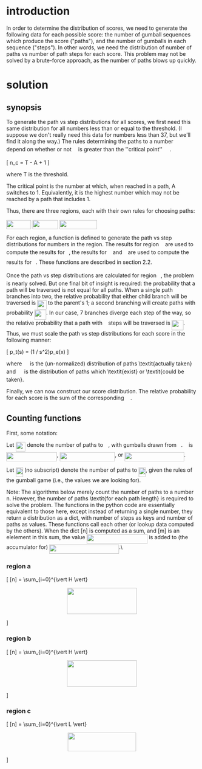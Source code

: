 
# introduction
In order to determine the distribution of scores, we need to generate the following data for each possible score: the number of gumball sequences which produce the score ("paths"), and the number of gumballs in each sequence ("steps"). In other words, we need the distribution of number of paths vs number of path steps for each score. This problem may not be solved by a brute-force approach, as the number of paths blows up quickly. 

# solution
## synopsis
To generate the path vs step distributions for all scores, we first need this same distribution for all numbers less than or equal to the threshold. (I suppose we don't really need this data for numbers less than 37, but we'll find it along the way.) The rules determining the paths to a number <img src="https://rawgit.com/eeshugerman/sum7die/None/svgs/55a049b8f161ae7cfeb0197d75aff967.svg?invert_in_darkmode" align=middle width=9.830040000000002pt height=14.102549999999994pt/> depend on whether or not <img src="https://rawgit.com/eeshugerman/sum7die/None/svgs/55a049b8f161ae7cfeb0197d75aff967.svg?invert_in_darkmode" align=middle width=9.830040000000002pt height=14.102549999999994pt/> is greater than the ''critical point'' <img src="https://rawgit.com/eeshugerman/sum7die/None/svgs/11f29671c9a023d84560a9a7ca22d779.svg?invert_in_darkmode" align=middle width=15.682755000000002pt height=14.102549999999994pt/>.

\[ n_c = T - A + 1 \]

where T is the threshold.


The critical point is the number at which, when reached in a path, A switches to 1. Equivalently, it is the highest number which may not be reached by a path that includes 1.

Thus, there are three regions, each with their own rules for choosing paths:



<img src="https://rawgit.com/eeshugerman/sum7die/None/svgs/6ef6232f98cea5faa9ac83829cfea318.svg?invert_in_darkmode" align=middle width=65.259975pt height=24.56552999999997pt/>

<img src="https://rawgit.com/eeshugerman/sum7die/None/svgs/138644dfd1adcf3497eaa74a981ebaa8.svg?invert_in_darkmode" align=middle width=67.296735pt height=24.56552999999997pt/>

<img src="https://rawgit.com/eeshugerman/sum7die/None/svgs/c4a38fa577a79d548a77db6057a23263.svg?invert_in_darkmode" align=middle width=98.18952pt height=24.56552999999997pt/>


For each region, a function is defined to generate the path vs step distributions for numbers in the region. The results for region <img src="https://rawgit.com/eeshugerman/sum7die/None/svgs/44bc9d542a92714cac84e01cbbb7fd61.svg?invert_in_darkmode" align=middle width=8.656725000000002pt height=14.102549999999994pt/> are used to compute the results for <img src="https://rawgit.com/eeshugerman/sum7die/None/svgs/4bdc8d9bcfb35e1c9bfb51fc69687dfc.svg?invert_in_darkmode" align=middle width=7.028488500000004pt height=22.745910000000016pt/>, the results for <img src="https://rawgit.com/eeshugerman/sum7die/None/svgs/44bc9d542a92714cac84e01cbbb7fd61.svg?invert_in_darkmode" align=middle width=8.656725000000002pt height=14.102549999999994pt/> and <img src="https://rawgit.com/eeshugerman/sum7die/None/svgs/4bdc8d9bcfb35e1c9bfb51fc69687dfc.svg?invert_in_darkmode" align=middle width=7.028488500000004pt height=22.745910000000016pt/> are used to compute the results for <img src="https://rawgit.com/eeshugerman/sum7die/None/svgs/3e18a4a28fdee1744e5e3f79d13b9ff6.svg?invert_in_darkmode" align=middle width=7.087278000000003pt height=14.102549999999994pt/>. These functions are described in section 2.2.

Once the path vs step distributions are calculated for region <img src="https://rawgit.com/eeshugerman/sum7die/None/svgs/3e18a4a28fdee1744e5e3f79d13b9ff6.svg?invert_in_darkmode" align=middle width=7.087278000000003pt height=14.102549999999994pt/>, the problem is nearly solved. But one final bit of insight is required: the probability that a path will be traversed is not equal for all paths. When a single path branches into two, the relative probability that either child branch will be traversed is <img src="https://rawgit.com/eeshugerman/sum7die/None/svgs/d5d5564ce0bb9999695f32da6ba7af42.svg?invert_in_darkmode" align=middle width=24.56553pt height=24.56552999999997pt/> to the parent's 1; a second branching will create paths with probability <img src="https://rawgit.com/eeshugerman/sum7die/None/svgs/5b86d915fa363500989d7ece86014d29.svg?invert_in_darkmode" align=middle width=31.093590000000003pt height=26.70657pt/>. In our case, 7 branches diverge each step of the way, so the relative probability that a path with <img src="https://rawgit.com/eeshugerman/sum7die/None/svgs/6f9bad7347b91ceebebd3ad7e6f6f2d1.svg?invert_in_darkmode" align=middle width=7.676740500000004pt height=14.102549999999994pt/> steps will be traversed is <img src="https://rawgit.com/eeshugerman/sum7die/None/svgs/af90f00d3127ec87bada29ec3726e088.svg?invert_in_darkmode" align=middle width=30.58176pt height=26.70657pt/>. Thus, we must scale the path vs step distributions for each score in the following manner:

\[ p_t(s) = (1 / s^2)p_e(x) \]

where <img src="https://rawgit.com/eeshugerman/sum7die/None/svgs/fb71038316827ef9d7cbe35f7b614d4c.svg?invert_in_darkmode" align=middle width=13.186965000000002pt height=14.102549999999994pt/> is the (un-normalized) distribution of paths \textit{actually taken} and <img src="https://rawgit.com/eeshugerman/sum7die/None/svgs/4235d7a9f2ef9e47837093380da6376a.svg?invert_in_darkmode" align=middle width=14.453340000000003pt height=14.102549999999994pt/> is the distribution of paths which \textit{exist} or \textit{could be taken}.

Finally, we can now construct our score distribution. The relative probability for each score is the sum of the corresponding <img src="https://rawgit.com/eeshugerman/sum7die/None/svgs/fb71038316827ef9d7cbe35f7b614d4c.svg?invert_in_darkmode" align=middle width=13.186965000000002pt height=14.102549999999994pt/>.

## Counting functions

First, some notation:


Let <img src="https://rawgit.com/eeshugerman/sum7die/None/svgs/138e3040a04be5fff2963b435b67c923.svg?invert_in_darkmode" align=middle width=25.728780000000004pt height=24.56552999999997pt/> denote the number of paths to <img src="https://rawgit.com/eeshugerman/sum7die/None/svgs/55a049b8f161ae7cfeb0197d75aff967.svg?invert_in_darkmode" align=middle width=9.830040000000002pt height=14.102549999999994pt/>, with gumballs drawn from <img src="https://rawgit.com/eeshugerman/sum7die/None/svgs/3cf4fbd05970446973fc3d9fa3fe3c41.svg?invert_in_darkmode" align=middle width=8.398995000000005pt height=14.102549999999994pt/>. <img src="https://rawgit.com/eeshugerman/sum7die/None/svgs/3cf4fbd05970446973fc3d9fa3fe3c41.svg?invert_in_darkmode" align=middle width=8.398995000000005pt height=14.102549999999994pt/> is <img src="https://rawgit.com/eeshugerman/sum7die/None/svgs/1b16165ec13522209f4bb000597661b0.svg?invert_in_darkmode" align=middle width=133.13767499999997pt height=24.56552999999997pt/>, <img src="https://rawgit.com/eeshugerman/sum7die/None/svgs/51132181a078db5176cb6fc6509a7c02.svg?invert_in_darkmode" align=middle width=145.12971000000002pt height=24.56552999999997pt/>, or <img src="https://rawgit.com/eeshugerman/sum7die/None/svgs/3686a69eb488dedb301218b9f7cd832f.svg?invert_in_darkmode" align=middle width=156.730365pt height=24.56552999999997pt/>.



Let <img src="https://rawgit.com/eeshugerman/sum7die/None/svgs/e56c228e9cc317db54aad972ab7f99e9.svg?invert_in_darkmode" align=middle width=18.92847pt height=24.56552999999997pt/> (no subscript) denote the number of paths to <img src="https://rawgit.com/eeshugerman/sum7die/None/svgs/e56c228e9cc317db54aad972ab7f99e9.svg?invert_in_darkmode" align=middle width=18.92847pt height=24.56552999999997pt/>, given the rules of the gumball game (i.e., the values we are looking for).



Note: The algorithms below merely count the number of paths to a number n. However, the number of paths \textit{for each path length} is required to solve the problem. The functions in the python code are essentially equivalent to those here, except instead of returning a single number, they return a distribution as a dict, with number of steps as keys and number of paths as values. These functions call each other (or lookup data computed by the others). When the dict [n] is computed as a sum, and [m] is an elelement in this sum, the value <img src="https://rawgit.com/eeshugerman/sum7die/None/svgs/21f4687e6d54c9fdbda51c0e7f3aa78e.svg?invert_in_darkmode" align=middle width=160.00759499999998pt height=24.56552999999997pt/> is added to (the accumulator for) <img src="https://rawgit.com/eeshugerman/sum7die/None/svgs/ff84d120c6d5a359939d87740cff47f3.svg?invert_in_darkmode" align=middle width=183.690045pt height=24.56552999999997pt/>.\\ 

### region a



\[
	[n] = \sum_{i=0}^{\vert H \vert}
		<p align="center"><img src="https://rawgit.com/eeshugerman/sum7die/None/svgs/c8e46703012914262fdcd5df28ef1742.svg?invert_in_darkmode" align=middle width=183.3282pt height=68.9865pt/></p>
\]

### region b


\[
	[n] = \sum_{i=0}^{\vert H \vert}
		<p align="center"><img src="https://rawgit.com/eeshugerman/sum7die/None/svgs/c8e46703012914262fdcd5df28ef1742.svg?invert_in_darkmode" align=middle width=183.3282pt height=68.9865pt/></p>
\]

### region c


\[
	[n] = \sum_{i=0}^{\vert L \vert}
		<p align="center"><img src="https://rawgit.com/eeshugerman/sum7die/None/svgs/a686da01134a7dff040d8550eabed055.svg?invert_in_darkmode" align=middle width=180.67005pt height=49.131389999999996pt/></p>
\]
